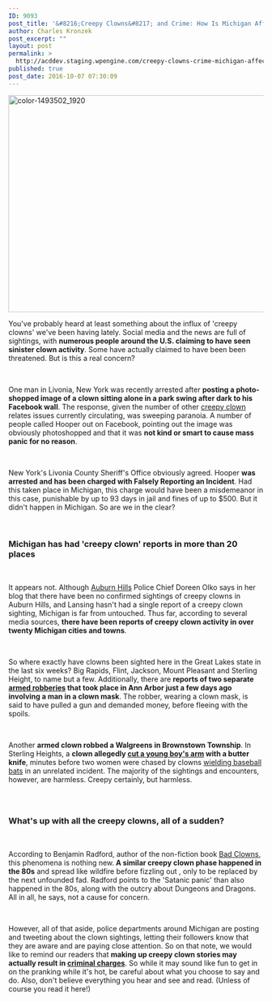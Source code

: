 ```yaml
---
ID: 9093
post_title: '&#8216;Creepy Clowns&#8217; and Crime: How Is Michigan Affected?'
author: Charles Kronzek
post_excerpt: ""
layout: post
permalink: >
  http://acddev.staging.wpengine.com/creepy-clowns-crime-michigan-affected.html
published: true
post_date: 2016-10-07 07:30:09
---
```

<img class="alignnone size-large wp-image-9094" src="http://acddev.staging.wpengine.com/wp-content/uploads/2016/10/color-1493502_1920-1024x685.jpg" alt="color-1493502_1920" width="640" height="428" />

<span style="font-weight: 400;">You've probably heard at least something about the influx of 'creepy clowns' we've been having lately. Social media and the news are full of sightings, with <strong>numerous people around the U.S. claiming to have seen sinister clown activity</strong>. Some have actually claimed to have been been threatened. But is this a real concern? </span>

&nbsp;

<span style="font-weight: 400;">One man in Livonia, New York was recently arrested after </span><b>posting a photo-shopped image of a clown sitting alone in a park swing after dark to his Facebook wall</b><span style="font-weight: 400;">. The response, given the number of other </span><a href="http://acddev.staging.wpengine.com/defenses-to-crimes.html" target="_blank"><span style="font-weight: 400;">creepy clown</span></a><span style="font-weight: 400;"> relates issues currently circulating, was sweeping paranoia. A number of people called Hooper out on Facebook, pointing out the image was obviously photoshopped and that it was </span><b>not kind or smart to cause mass panic for no reason</b><span style="font-weight: 400;">.</span>

&nbsp;

<span style="font-weight: 400;">New York's Livonia County Sheriff's Office obviously agreed. Hooper </span><b>was arrested and has been charged with Falsely Reporting an Incident</b><span style="font-weight: 400;">. Had this taken place in Michigan, this charge would have been a misdemeanor in this case, punishable by up to 93 days in jail and fines of up to $500. But it didn't happen in Michigan. So are we in the clear?</span>

&nbsp;
<h3>Michigan has had 'creepy clown' reports in more than 20 places</h3>
&nbsp;

<span style="font-weight: 400;">It appears not. Although </span><a href="http://acddev.staging.wpengine.com/oakland-county-criminal-defense-attorney-michigan-expert-lawyer-pontiac-farmington-novi-southfield.html" target="_blank"><span style="font-weight: 400;">Auburn Hills</span></a><span style="font-weight: 400;"> Police Chief Doreen Olko says in her blog that there have been no confirmed sightings of creepy clowns in Auburn Hills, and Lansing hasn't had a single report of a creepy clown sighting, Michigan is far from untouched. Thus far, according to several media sources, </span><b>there have been reports of creepy clown activity in over twenty Michigan cities and towns</b><span style="font-weight: 400;">.</span>

&nbsp;

<span style="font-weight: 400;">So where exactly have clowns been sighted here in the Great Lakes state in the last six weeks? Big Rapids, Flint, Jackson, Mount Pleasant and Sterling Height, to name but a few. Additionally, there are </span><b>reports of two separate </b><a href="http://acddev.staging.wpengine.com/michigan-armed-robbery-attorney.html" target="_blank"><b>armed robberies</b></a><b> that took place in Ann Arbor just a few days ago involving a man in a clown mask</b><span style="font-weight: 400;">. The robber, wearing a clown mask, is said to have pulled a gun and demanded money, before fleeing with the spoils.</span>

&nbsp;

<span style="font-weight: 400;">Another </span><b>armed clown robbed a Walgreens in Brownstown Township</b><span style="font-weight: 400;">. In Sterling Heights, a </span><b>clown allegedly </b><a href="http://acddev.staging.wpengine.com/michigan-felonious-assault-attorneys-defense-lawyers.html" target="_blank"><b>cut a young boy's arm</b></a><b> with a butter knife</b><span style="font-weight: 400;">, minutes before two women were chased by clowns </span><a href="http://acddev.staging.wpengine.com/assault-charges.html" target="_blank"><span style="font-weight: 400;">wielding baseball bats</span></a><span style="font-weight: 400;"> in an unrelated incident. The majority of the sightings and encounters, however, are harmless. Creepy certainly, but harmless.</span>
<h3></h3>
&nbsp;
<h3>What's up with all the creepy clowns, all of a sudden?</h3>
&nbsp;

<span style="font-weight: 400;">According to Benjamin Radford, author of the non-fiction book </span><a href="https://www.amazon.com/Bad-Clowns-Benjamin-Radford/dp/0826356664" target="_blank"><span style="font-weight: 400;">Bad Clowns</span></a><span style="font-weight: 400;">, this phenomena is nothing new.</span><b> A similar creepy clown phase happened in the 80s</b><span style="font-weight: 400;"> and spread like wildfire before fizzling out , only to be replaced by the next unfounded fad. Radford points to the 'Satanic panic' than also happened in the 80s, along with the outcry about Dungeons and Dragons. All in all, he says, not a cause for concern.</span>

&nbsp;

<span style="font-weight: 400;">However, all of that aside, police departments around Michigan are posting and tweeting about the clown sightings, letting their followers know that they are aware and are paying close attention. So on that note, we would like to remind our readers that </span><b>making up creepy clown stories may actually result in </b><a href="http://acddev.staging.wpengine.com/" target="_blank"><b>criminal charges</b></a><span style="font-weight: 400;">. So while it may sound like fun to get in on the pranking while it's hot, be careful about what you choose to say and do. Also, don't believe everything you hear and see and read. (Unless of course you read it here!)</span>

&nbsp;